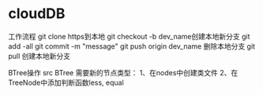 # cloudDB
工作流程
git clone https到本地
git checkout -b dev_name创建本地新分支
git add -all
git commit -m "message"
git push origin dev_name
删除本地分支
git pull
创建本地新分支

BTree操作
    src
        BTree
            需要新的节点类型：
            1、在nodes中创建类文件
            2、在TreeNode中添加判断函数less, equal